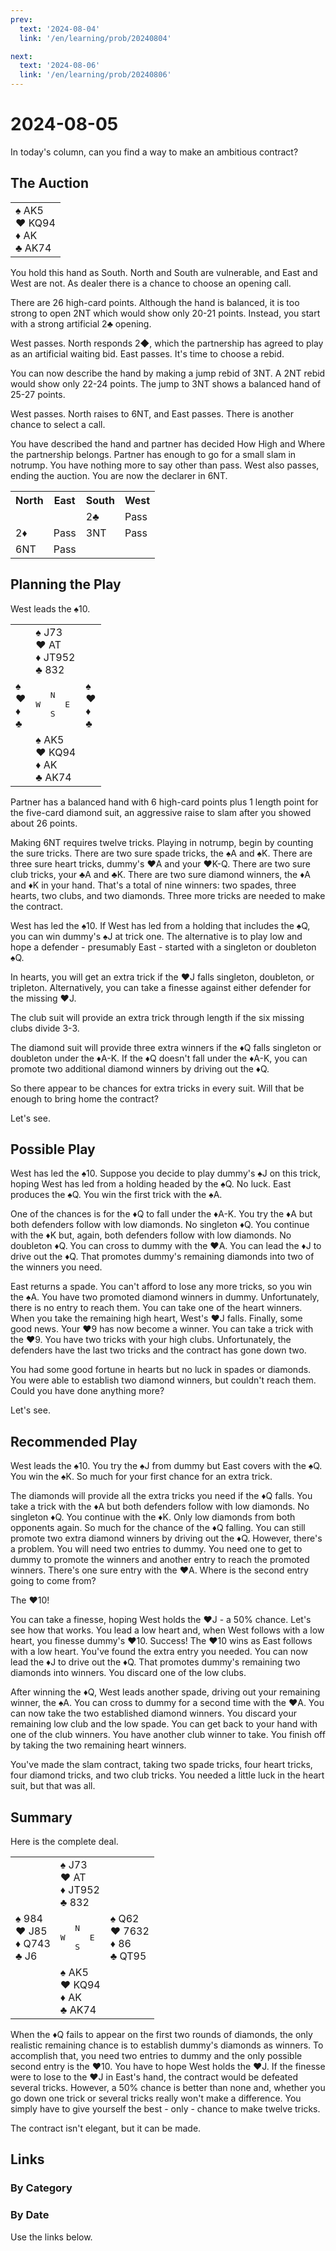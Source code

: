 ```yaml
---
prev:
  text: '2024-08-04'
  link: '/en/learning/prob/20240804'

next: 
  text: '2024-08-06'
  link: '/en/learning/prob/20240806'
---
```


# 2024-08-05

In today's column, can you find a way to make an ambitious contract?

<Badge type="warning" text="Play"/>

## The Auction

<table class="hand">
	<tr>
		<td>♠️ AK5<br>♥️ KQ94<br>♦️ AK<br>♣️ AK74</td>
	</tr>
</table>

You hold this hand as South. North and South are vulnerable, and East and West are not. As dealer there is a chance to choose an opening call.

There are 26 high-card points. Although the hand is balanced, it is too strong to open 2NT which would show only 20-21 points. Instead, you start with a strong artificial 2♣️ opening.

West passes. North responds 2◆, which the partnership has agreed to play as an artificial waiting bid. East passes. It's time to choose a rebid.

You can now describe the hand by making a jump rebid of 3NT. A 2NT rebid would show only 22-24 points. The jump to 3NT shows a balanced hand of 25-27 points.

West passes. North raises to 6NT, and East passes. There is another chance to select a call.

You have described the hand and partner has decided How High and Where the partnership belongs. Partner has enough to go for a small slam in notrump. You have nothing more to say other than pass. West also passes, ending the auction. You are now the declarer in 6NT.

<table class="auction">
	<tr>
		<th>North</th>
		<th>East</th>
		<th>South</th>
		<th>West</th>
	</tr>
	<tr>
		<td></td>
		<td></td>
		<td>2♣️</td>
		<td>Pass</td>
	</tr>
	<tr>
		<td>2♦️</td>
		<td>Pass</td>
		<td>3NT</td>
		<td>Pass</td>
	</tr>
	<tr>
		<td>6NT</td>
		<td>Pass</td>
		<td></td>
		<td></td>
	</tr>
</table>

## Planning the Play

West leads the ♠️10.

<table class="deal">
	<tr>
		<td></td>
		<td>♠️ J73<br>♥️ AT<br>♦️ JT952<br>♣️ 832</td>
		<td></td>
	</tr>
	<tr>
		<td>♠️ <br>♥️ <br>♦️ <br>♣️ </td>
		<td><pre>   N<br>W     E<br>   S</pre></td>
		<td>♠️ <br>♥️ <br>♦️ <br>♣️ </td>
	</tr>
	<tr>
		<td></td>
		<td>♠️ AK5<br>♥️ KQ94<br>♦️ AK<br>♣️ AK74</td>
		<td></td>
	</tr>
</table>

Partner has a balanced hand with 6 high-card points plus 1 length point for the five-card diamond suit, an aggressive raise to slam after you showed about 26 points.

Making 6NT requires twelve tricks. Playing in notrump, begin by counting the sure tricks. There are two sure spade tricks, the ♠️A and ♠️K. There are three sure heart tricks, dummy's ♥️A and your ♥️K-Q. There are two sure club tricks, your ♣️A and ♣️K. There are two sure diamond winners, the ♦️A and ♦️K in your hand. That's a total of nine winners: two spades, three hearts, two clubs, and two diamonds. Three more tricks are needed to make the contract.

West has led the ♠️10. If West has led from a holding that includes the ♠️Q, you can win dummy's ♠️J at trick one. The alternative is to play low and hope a defender - presumably East - started with a singleton or doubleton ♠️Q.

In hearts, you will get an extra trick if the ♥️J falls singleton, doubleton, or tripleton. Alternatively, you can take a finesse against either defender for the missing ♥️J.

The club suit will provide an extra trick through length if the six missing clubs divide 3-3.

The diamond suit will provide three extra winners if the ♦️Q falls singleton or doubleton under the ♦️A-K. If the ♦️Q doesn't fall under the ♦️A-K, you can promote two additional diamond winners by driving out the ♦️Q.

So there appear to be chances for extra tricks in every suit. Will that be enough to bring home the contract?

Let's see.

## Possible Play

West has led the ️♠️10. Suppose you decide to play dummy's ️️♠️️J on this trick, hoping West has led from a holding headed by the ♠️Q. No luck. East produces the ♠️Q. You win the first trick with the ♠️A.

One of the chances is for the ♦️Q to fall under the ♦️A-K. You try the ♦️A but both defenders follow with low diamonds. No singleton ♦️Q. You continue with the ♦️K but, again, both defenders follow with low diamonds. No doubleton ♦️Q. You can cross to dummy with the ♥️A. You can lead the ♦️J to drive out the ♦️Q. That promotes dummy's remaining diamonds into two of the winners you need.

East returns a spade. You can't afford to lose any more tricks, so you win the ♠️A. You have two promoted diamond winners in dummy. Unfortunately, there is no entry to reach them. You can take one of the heart winners. When you take the remaining high heart, West's ♥️J falls. Finally, some good news. Your ♥️9 has now become a winner. You can take a trick with the ♥️9. You have two tricks with your high clubs. Unfortunately, the defenders have the last two tricks and the contract has gone down two.

You had some good fortune in hearts but no luck in spades or diamonds. You were able to establish two diamond winners, but couldn't reach them. Could you have done anything more?

Let's see.

## Recommended Play

West leads the ♠️10. You try the ♠️J from dummy but East covers with the ♠️Q. You win the ♠️K. So much for your first chance for an extra trick.

The diamonds will provide all the extra tricks you need if the ♦️Q falls. You take a trick with the ♦️A but both defenders follow with low diamonds. No singleton ♦️Q. You continue with the ♦️K. Only low diamonds from both opponents again. So much for the chance of the ♦️Q falling. You can still promote two extra diamond winners by driving out the ♦️Q. However, there's a problem. You will need two entries to dummy. You need one to get to dummy to promote the winners and another entry to reach the promoted winners. There's one sure entry with the ♥️A. Where is the second entry going to come from?

The ♥️10!

You can take a finesse, hoping West holds the ♥️J - a 50% chance. Let's see how that works. You lead a low heart and, when West follows with a low heart, you finesse dummy's ♥️10. Success! The ♥️10 wins as East follows with a low heart. You've found the extra entry you needed. You can now lead the ♦️J to drive out the ♦️Q. That promotes dummy's remaining two diamonds into winners. You discard one of the low clubs.

After winning the ♦️Q, West leads another spade, driving out your remaining winner, the ♠️A. You can cross to dummy for a second time with the ♥️A. You can now take the two established diamond winners. You discard your remaining low club and the low spade. You can get back to your hand with one of the club winners. You have another club winner to take. You finish off by taking the two remaining heart winners.

You've made the slam contract, taking two spade tricks, four heart tricks, four diamond tricks, and two club tricks. You needed a little luck in the heart suit, but that was all.

## Summary

Here is the complete deal.

<table class="deal">
	<tr>
		<td></td>
		<td>♠️ J73<br>♥️ AT<br>♦️ JT952<br>♣️ 832</td>
		<td></td>
	</tr>
	<tr>
		<td>♠️ 984<br>♥️ J85<br>♦️ Q743<br>♣️ J6</td>
		<td><pre>   N<br>W     E<br>   S</pre></td>
		<td>♠️ Q62<br>♥️ 7632<br>♦️ 86<br>♣️ QT95</td>
	</tr>
	<tr>
		<td></td>
		<td>♠️ AK5<br>♥️ KQ94<br>♦️ AK<br>♣️ AK74</td>
		<td></td>
	</tr>
</table>

When the ♦️Q fails to appear on the first two rounds of diamonds, the only realistic remaining chance is to establish dummy's diamonds as winners. To accomplish that, you need two entries to dummy and the only possible second entry is the ♥️10. You have to hope West holds the ♥️J. If the finesse were to lose to the ♥️J in East's hand, the contract would be defeated several tricks. However, a 50% chance is better than none and, whether you go down one trick or several tricks really won't make a difference. You simply have to give yourself the best - only - chance to make twelve tricks.

The contract isn't elegant, but it can be made.

## Links

[<Badge type="tip" text="Go to Practice"/>](/en/practice/prob/20240805)

### By Category

[<Badge type="tip" text="<--"/>](/en/learning/prob/20240803)
[<Badge type="tip" text="Calendar"/>](/en/learning/calendar/202408)
[<Badge type="tip" text="-->"/>](/en/learning/prob/20240808)

### By Date

Use the links below.
